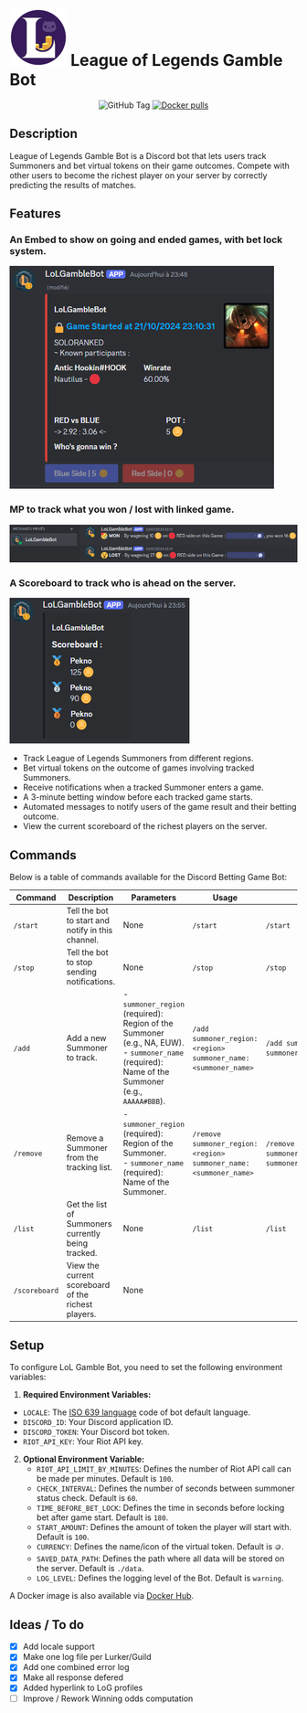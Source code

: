# ![Logo](logo.png) League of Legends Gamble Bot

<div align="center">
  
![GitHub Tag](https://img.shields.io/github/v/tag/pekno/lolgamblebot?label=latest%20version)
[![Docker pulls](https://img.shields.io/docker/pulls/pekno/lolgamblebot)](https://hub.docker.com/r/pekno/lolgamblebot)
  
</div>

## Description

League of Legends Gamble Bot is a Discord bot that lets users track Summoners and bet virtual tokens on their game outcomes. Compete with other users to become the richest player on your server by correctly predicting the results of matches.

## Features

### An Embed to show on going and ended games, with bet lock system.
![Player Embed](bet.png)

### MP to track what you won / lost with linked game.
![Profile Embed](results.png)

### A Scoreboard to track who is ahead on the server.
![Generate Modal](scoreboard.png)

- Track League of Legends Summoners from different regions.
- Bet virtual tokens on the outcome of games involving tracked Summoners.
- Receive notifications when a tracked Summoner enters a game.
- A 3-minute betting window before each tracked game starts.
- Automated messages to notify users of the game result and their betting outcome.
- View the current scoreboard of the richest players on the server.

## Commands

Below is a table of commands available for the Discord Betting Game Bot:

| Command       | Description                                       | Parameters                                                                                      | Usage                                                          | Example                                                       |
|---------------|---------------------------------------------------|-------------------------------------------------------------------------------------------------|----------------------------------------------------------------|---------------------------------------------------------------|
| `/start`      | Tell the bot to start and notify in this channel. | None                                                                                            | `/start`                                                       | `/start`                                                      |
| `/stop`       | Tell the bot to stop sending notifications.       | None                                                                                            | `/stop`                                                        | `/stop`                                                       |
| `/add`        | Add a new Summoner to track.                      | - `summoner_region` (required): Region of the Summoner (e.g., NA, EUW).<br> - `summoner_name` (required): Name of the Summoner (e.g., `AAAAA#BBB`). | `/add summoner_region:<region> summoner_name:<summoner_name>`  | `/add summoner_region:NA summoner_name:Summoner123`           |
| `/remove`     | Remove a Summoner from the tracking list.         | - `summoner_region` (required): Region of the Summoner.<br> - `summoner_name` (required): Name of the Summoner.                         | `/remove summoner_region:<region> summoner_name:<summoner_name>` | `/remove summoner_region:EUW summoner_name:Summoner123` |
| `/list`       | Get the list of Summoners currently being tracked.| None                                                                                            | `/list`                                                        | `/list`                                                       |
| `/scoreboard` | View the current scoreboard of the richest players.| None      

## Setup

To configure LoL Gamble Bot, you need to set the following environment variables:

1. **Required Environment Variables:**
  - `LOCALE`: The [ISO 639 language](https://en.wikipedia.org/wiki/List_of_ISO_639_language_codes#:~:text=ISO%20639%20is%20a%20standardized,(sets%202%E2%80%935).) code of bot default language.
   - `DISCORD_ID`: Your Discord application ID.
   - `DISCORD_TOKEN`: Your Discord bot token.
   - `RIOT_API_KEY`: Your Riot API key.

2. **Optional Environment Variable:**
   - `RIOT_API_LIMIT_BY_MINUTES`: Defines the number of Riot API call can be made per minutes. Default is `100`.
   - `CHECK_INTERVAL`: Defines the number of seconds between summoner status check. Default is `60`.
   - `TIME_BEFORE_BET_LOCK`: Defines the time in seconds before locking bet after game start. Default is `180`.
   - `START_AMOUNT`: Defines the amount of token the player will start with. Default is `100`.
   - `CURRENCY`: Defines the name/icon of the virtual token. Default is `🪙`.
   - `SAVED_DATA_PATH`: Defines the path where all data will be stored on the server. Default is `./data`.
   - `LOG_LEVEL`: Defines the logging level of the Bot. Default is `warning`.

A Docker image is also available via [Docker Hub](https://hub.docker.com/r/pekno/lolgamblebot).

## Ideas / To do

- [x] Add locale support
- [x] Make one log file per Lurker/Guild
- [x] Add one combined error log
- [x] Make all response defered
- [x] Added hyperlink to LoG profiles
- [ ] Improve / Rework Winning odds computation
